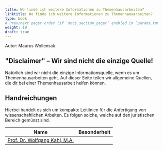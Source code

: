 ```yaml
---
title: Wo finde ich weitere Informationen zu Themenhausarbeiten?
linktitle: Wo finde ich weitere Informationen zu Themenhausarbeiten?
type: book
# Prev/next pager order (if `docs_section_pager` enabled in `params.toml`)
weight: 19
draft: true
---
```


Autor: Maurus Wollensak

## "Disclaimer" – Wir sind nicht die einzige Quelle!

Natürlich sind wir nicht die einzige Informationsquelle, wenn es um Themenhausarbeiten geht. Auf dieser Seite teilen wir allgemeine Quellen, die dir bei einer Themenhausarbeit helfen können.

## Handreichungen

Hierbei handelt es sich um kompakte Leitlinien für die Anfertigung von wissenschaftlichen Arbeiten. Es folgen solche, welche auf den juristischen Bereich gemünzt sind.

|Name|Besonderheit|
|-|-|
|[Prof. Dr. Wolfgang Kahl, M.A.](https://www.jura.uni-heidelberg.de/kahl/lehre/)||